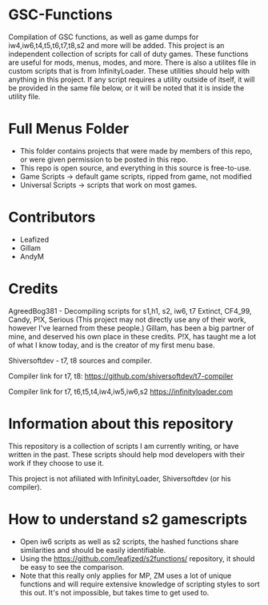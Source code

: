 # GSC-Functions
Compilation of GSC functions, as well as game dumps for iw4,iw6,t4,t5,t6,t7,t8,s2 and more will be added.
This project is an independent collection of scripts for call of duty games. These functions are useful for mods, menus, modes, and more.
There is also a utilites file in custom scripts that is from InfinityLoader. These utilities should help with anything in this project.
If any script requires a utility outside of itself, it will be provided in the same file below, or it will be noted that it is inside the utility file.

# Full Menus Folder
- This folder contains projects that were made by members of this repo, or were given permission to be posted in this repo.
- This repo is open source, and everything in this source is free-to-use.
- Game Scripts -> default game scripts, ripped from game, not modified
- Universal Scripts -> scripts that work on most games.
# Contributors
- Leafized
- Gillam
- AndyM

# Credits
AgreedBog381 - Decompiling scripts for s1,h1, s2, iw6, t7
Extinct, CF4_99, Candy, P!X, Serious (This project may not directly use any of their work, however I've learned from these people.)
Gillam, has been a big partner of mine, and deserved his own place in these credits.
P!X, has taught me a lot of what I know today, and is the creator of my first menu base.

Shiversoftdev - t7, t8 sources and compiler.

Compiler link for t7, t8: https://github.com/shiversoftdev/t7-compiler 

Compiler link for t7, t6,t5,t4,iw4,iw5,iw6,s2 https://infinityloader.com
# Information about this repository
This repository is a collection of scripts I am currently writing, or have written in the past.
These scripts should help mod developers with their work if they choose to use it.

This project is not afiliated with InfinityLoader, Shiversoftdev (or his compiler).

# How to understand s2 gamescripts
- Open iw6 scripts as well as s2 scripts, the hashed functions share similarities and should be easily identifiable.
- Using the https://github.com/leafized/s2functions/ repository, it should be easy to see the comparison.
- Note that this really only applies for MP, ZM uses a lot of unique functions and will require extensive knowledge of scripting styles to sort this out. It's not impossible, but takes time to get used to.
